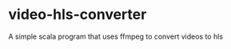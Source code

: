 video-hls-converter
===================

A simple scala program that uses ffmpeg to convert videos to hls
